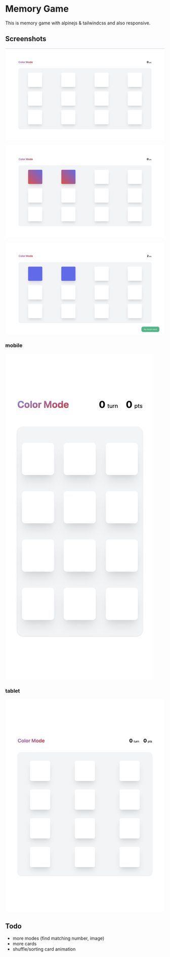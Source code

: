 # Memory Game

This is memory game with alpinejs & tailwindcss and also responsive.

## Screenshots

![Preview image](img/Preview.png)

![Preview image](img/Preview2.png)

![Preview image](img/Preview3.png)

### mobile

![Preview image](img/mobile.png)

### tablet

![Preview image](img/tablet.png)

## Todo

- more modes (find matching number, image)
- more cards
- shuffle/sorting card animation
